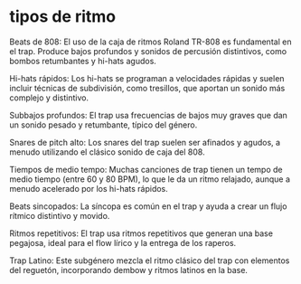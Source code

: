 # tipos de ritmo
Beats de 808: El uso de la caja de ritmos Roland TR-808 es fundamental en el trap. Produce bajos profundos y sonidos de percusión distintivos, como bombos retumbantes y hi-hats agudos.

Hi-hats rápidos: Los hi-hats se programan a velocidades rápidas y suelen incluir técnicas de subdivisión, como tresillos, que aportan un sonido más complejo y distintivo.

Subbajos profundos: El trap usa frecuencias de bajos muy graves que dan un sonido pesado y retumbante, típico del género.

Snares de pitch alto: Los snares del trap suelen ser afinados y agudos, a menudo utilizando el clásico sonido de caja del 808.

Tiempos de medio tempo: Muchas canciones de trap tienen un tempo de medio tiempo (entre 60 y 80 BPM), lo que le da un ritmo relajado, aunque a menudo acelerado por los hi-hats rápidos.

Beats sincopados: La síncopa es común en el trap y ayuda a crear un flujo rítmico distintivo y movido.

Ritmos repetitivos: El trap usa ritmos repetitivos que generan una base pegajosa, ideal para el flow lírico y la entrega de los raperos.

Trap Latino: Este subgénero mezcla el ritmo clásico del trap con elementos del reguetón, incorporando dembow y ritmos latinos en la base.
